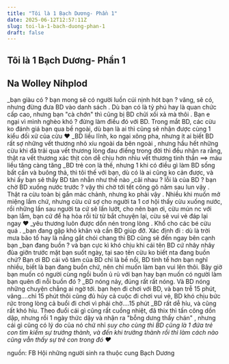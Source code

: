 ```yaml
---
title: "Tôi là 1 Bạch Dương- Phần 1"
date: 2025-06-12T12:57:11Z
slug: toi-la-1-bach-duong-phan-1
draft: false
---
```


## Tôi là 1 Bạch Dương- Phần 1

## Na Wolley Nihplod

_bạn giàu có ? bạn mong sẽ có người luồn cúi nịnh hót bạn ? vâng, sẽ có, nhưng đừng đưa BD vào danh sách . Dù bạn có là tỷ phú hay là quan chức cấp cao, nhưng bạn "cà chớn" thì cũng bị BD chửi xối xả mà thôi . Bạn e ngại vì mình nghèo khó ? đừng làm điều đó với BD. Trong mắt BD, các cừu ko đánh giá bạn qua bề ngoài, dù bạn là ai thì cũng sẽ nhận được cùng 1 kiểu đối xử của cừu ♥
_BD liều lĩnh, ko ngại xông pha, nhưng ít ai biết BD rất sợ những vết thương nhỏ xíu ngoài da bên ngoài , nhưng hầu hết những cừu khi đã trải qua vết thương lòng đau điếng trong đời thì đều nhận ra rằng, thật ra vết thương xác thịt còn dễ chịu hơn nhìu vết thương tinh thần ==> máu liều tăng càng tăng 
_BD trẻ con là thế, nhưng 1 khi có điều gì làm BD sống bất cần và buông thả, thì tôi thế với bạn, dù có là ai cũng ko cản được, và khi ấy bạn sẽ thấy BD tàn nhẫn như thế nào
_cãi nhau ? lỗi là của BD ? bạn chờ BD xuống nước trước ? vậy thì chờ tới tết công gô năm sau lun vậy . Thật ra cừu toàn bị gắn mác chảnh, nhưng ko phải vậy . Nhiều khi muốn mở miệng lắm chứ, nhưng cừu cứ sợ cho người ta 1 cơ hội thấy cừu xuống nước, rồi những lần sau người ta cứ sẽ lấn lướt, cho nên bạn ơi, cừu mún nc với bạn lắm, bạn cứ để hạ hỏa rồi từ từ bắt chuyện lại, cừu sẽ vui vẻ đáp lại ngay ♥
_yêu thương luôn được dồn nén trong lòng  . Khổ cho các bé cừu quá .
_bạn đang gặp khó khăn và cần BD giúp đỡ. Xác định đi : dù là trời mưa bão tố hay là nắng gắt chói chang thì BD cũng sẽ đến ngay bên cạnh bạn
_bạn đang buồn ? và bạn cực kì khó chịu khi cái tên BD cứ nhây nhây đùa giỡn trước mặt bạn suốt ngày, tại sao tên cừu ko biết nta đang buồn chứ? Bạn ơi BD cái vô tâm của BD chỉ là bề nổi, BD tinh tế hơn bạn nghĩ nhiều, biết là bạn đang buồn chứ, nên chỉ muốn làm bạn vui lên thôi. Bây giờ bạn muốn có người cùng ngồi buồn ủ rủ với bạn hay bạn muốn có người làm bạn quên đi nỗi buồn đó ? 
_BD nóng nảy, đúng rất rất nóng. Và BD nóng những chuyện chẳng ai ngờ tới. bạn hẹn đi chơi với BD, và bạn trễ 15 phút, vâng....chỉ 15 phút thôi cũng đủ hủy cả cuộc đi chơi vui vẻ, BD khó chịu bức rức trong lòng cả buổi đi chơi vì phải chờ....15 phút 
_BD rất dễ hỉu, và cũng rất khó hỉu. Theo đuổi cái gì cũng rất cuồng nhiệt, đã thix thì tấn công dồn dập, nhưng rồi 1 ngày thức dậy và nhận ra "bỗng dưng thấy chán" , nhưng cái gì cũng có lý do của nó chứ nhỉ 
*suy cho cùng thì BD cũng là 1 đứa trẻ con tìm kiếm sự trưởng thành, và đến khi trưởng thành rồi thì làm cách nào cũng vẫn thấy sự trẻ con trong đó ♥*

nguồn: FB Hội những người sinh ra thuộc cung Bạch Dương
